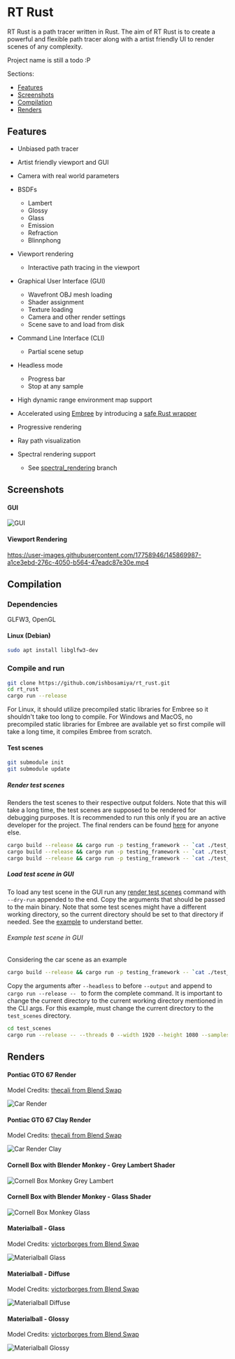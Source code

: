 # RT Rust

RT Rust is a path tracer written in Rust. The aim of RT Rust is to
create a powerful and flexible path tracer along with a artist
friendly UI to render scenes of any complexity.

Project name is still a todo :P

Sections:

* [Features](#features)
* [Screenshots](#screenshots)
* [Compilation](#compilation)
* [Renders](#renders)

## Features

* Unbiased path tracer

* Artist friendly viewport and GUI

* Camera with real world parameters

* BSDFs
  * Lambert
  * Glossy
  * Glass
  * Emission
  * Refraction
  * Blinnphong

* Viewport rendering
  * Interactive path tracing in the viewport

* Graphical User Interface (GUI)
  * Wavefront OBJ mesh loading
  * Shader assignment
  * Texture loading
  * Camera and other render settings
  * Scene save to and load from disk

* Command Line Interface (CLI)
  * Partial scene setup

* Headless mode
  * Progress bar
  * Stop at any sample

* High dynamic range environment map support

* Accelerated using [Embree](https://www.embree.org/) by introducing a
  [safe Rust wrapper](https://github.com/ishbosamiya/embree_rust/)

* Progressive rendering

* Ray path visualization

* Spectral rendering support
  * See
  [spectral_rendering](https://github.com/ishbosamiya/rt_rust/tree/spectral_rendering)
  branch

## Screenshots

#### GUI
![GUI](/screenshots/rt_rust_gui.png)

#### Viewport Rendering
https://user-images.githubusercontent.com/17758946/145869987-a1ce3ebd-276c-4050-b564-47eadc87e30e.mp4

## Compilation

### Dependencies

GLFW3, OpenGL

#### Linux (Debian)

```bash
sudo apt install libglfw3-dev
```

### Compile and run

```bash
git clone https://github.com/ishbosamiya/rt_rust.git
cd rt_rust
cargo run --release
```

For Linux, it should utilize precompiled static libraries for Embree
so it shouldn't take too long to compile. For Windows and MacOS, no
precompiled static libraries for Embree are available yet so first
compile will take a long time, it compiles Embree from scratch.

#### Test scenes

```bash
git submodule init
git submodule update
```

##### Render test scenes
Renders the test scenes to their respective output folders. Note that
this will take a long time, the test scenes are supposed to be
rendered for debugging purposes. It is recommended to run this only if
you are an active developer for the project. The final renders can be
found [here](https://github.com/ishbosamiya/rt_rust_test_scenes/) for
anyone else.

```bash
cargo build --release && cargo run -p testing_framework -- `cat ./test_scenes/car_cli_args.txt`
cargo build --release && cargo run -p testing_framework -- `cat ./test_scenes/cornell_box_cli_args.txt`
cargo build --release && cargo run -p testing_framework -- `cat ./test_scenes/materialball_cli_args.txt`
```

##### Load test scene in GUI
To load any test scene in the GUI run any [render test
scenes](#render-test-scenes) command with `--dry-run` appended to the
end. Copy the arguments that should be passed to the main binary. Note
that some test scenes might have a different working directory, so the
current directory should be set to that directory if needed. See the
[example](#example-test-scene-in-gui) to understand better.

###### Example test scene in GUI
Considering the car scene as an example

```bash
cargo build --release && cargo run -p testing_framework -- `cat ./test_scenes/car_cli_args.txt` --dry-run
```

Copy the arguments after `--headless` to before `--output` and append
to `cargo run --release -- ` to form the complete command. It is
important to change the current directory to the current working
directory mentioned in the CLI args. For this example, must change the
current directory to the `test_scenes` directory.

```bash
cd test_scenes
cargo run --release -- --threads 0 --width 1920 --height 1080 --samples 5000 --trace-max-depth 50 --environment ./hdrs/studio_light_box.hdr --environment-strength 3 --obj-files ./car/gto67.obj ./car/gto67_ground_plane.obj --object-shader front_rim.001,metal_light --object-shader rear_view_mirror,tyre --object-shader back_keys,metal_light --object-shader under_body,black_plastic --object-shader door_handle,body_paint_black --object-shader backlight_rim,black_plastic --object-shader side_spoiler,body_paint_green --object-shader window_back,window --object-shader back_rim,black_plastic --object-shader windshield,window --object-shader front_rim,black_plastic --object-shader back_bumper,body_paint_green --object-shader window_rim.003,black_plastic --object-shader seats,leather --object-shader ground,ground --object-shader side_view_mirror_stem,body_paint_black --object-shader inner_panel,black_plastic --object-shader front_bumper,body_paint_green --object-shader windshield_rim,black_plastic --object-shader window_rim.001,black_plastic --object-shader front_spoiler,black_plastic --object-shader tyre_rear_Cylinder.003,tyre --object-shader steering_wheel_spokes,black_plastic --object-shader light_front,light --object-shader steer_wheel_column,black_plastic --object-shader backlight,black_plastic --object-shader front_grill,metal_light --object-shader door_inner,black_plastic --object-shader window_rim.002,tyre --object-shader window_rim.004,black_plastic --object-shader wheel_Cylinder.004,metal_light --object-shader window,window --object-shader steering_wheel,black_plastic --object-shader rim_light,black_plastic --object-shader rim_side,black_plastic --object-shader glass_back,window --object-shader window_rim,black_plastic --object-shader inner_body,black_plastic --object-shader mud_guard,black_plastic --object-shader body,body_paint_green --object-shader wheel_rear_Cylinder.004,metal_light --object-shader tyres_Cylinder.003,tyre --object-shader back_plate,body_paint_black --object-shader dashboard,black_plastic --object-shader door,body_paint_green --object-shader bonnet,body_paint_black --object-shader hood,body_paint_black --object-shader glass_back_rim,black_plastic --object-shader inner,black_plastic --object-shader side_view_mirror,body_paint_black --rt-file ./car/gto67.rt
```

## Renders
#### Pontiac GTO 67 Render
Model Credits: [thecali from Blend Swap](https://www.blendswap.com/blend/13575)

![Car Render](/renders/gto67.png)

#### Pontiac GTO 67 Clay Render
Model Credits: [thecali from Blend Swap](https://www.blendswap.com/blend/13575)

![Car Render Clay](/renders/gto67_clay_render.png)

#### Cornell Box with Blender Monkey - Grey Lambert Shader
![Cornell Box Monkey Grey Lambert](/renders/cornell_box_monkey_grey_lambert.png)

#### Cornell Box with Blender Monkey - Glass Shader
![Cornell Box Monkey Glass](/renders/cornell_box_monkey_glass.png)

#### Materialball - Glass
Model Credits: [victorborges from Blend Swap](https://www.blendswap.com/blend/11511)

![Materialball Glass](/renders/glass.png)

#### Materialball - Diffuse
Model Credits: [victorborges from Blend Swap](https://www.blendswap.com/blend/11511)

![Materialball Diffuse](/renders/diffuse.png)

#### Materialball - Glossy
Model Credits: [victorborges from Blend Swap](https://www.blendswap.com/blend/11511)

![Materialball Glossy](/renders/glossy.png)
